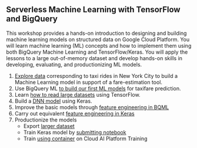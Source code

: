 ## Serverless Machine Learning with TensorFlow and BigQuery

This workshop provides a hands-on introduction to designing and building machine learning models on structured data on Google Cloud Platform. You will learn machine learning (ML) concepts and how to implement them using both BigQuery Machine Learning and TensorFlow/Keras. You will apply the lessons to a large out-of-memory dataset and develop hands-on skills in developing, evaluating, and productionizing ML models.

1. [Explore data](01_explore/explore_data.ipynb) corresponding to taxi rides in New York City to build a Machine Learning model in support of a fare-estimation tool.
2. Use BigQuery ML [to build our first ML models](02_bqml/first_model.ipynb) for taxifare prediction.
3. Learn [how to read large datasets](03_tfdata/input_pipeline.ipynb) using TensorFlow.
4. Build a [DNN model](04_keras/keras_dnn.ipynb) using Keras.
5. Improve the basic models through [feature engineering in BQML](05_feateng/feateng_bqml.ipynb)
6. Carry out equivalent [feature engineering in Keras](06_feateng_keras/taxifare_fc.ipynb)
7. Productionize the models
   * Export [larger dataset](07_caip/export_data.ipynb)
   * Train Keras model by [submitting notebook](07_caip/run_notebook.sh)
   * Train [using container](07_caip/train_caip.ipynb) on Cloud AI Platform Training


